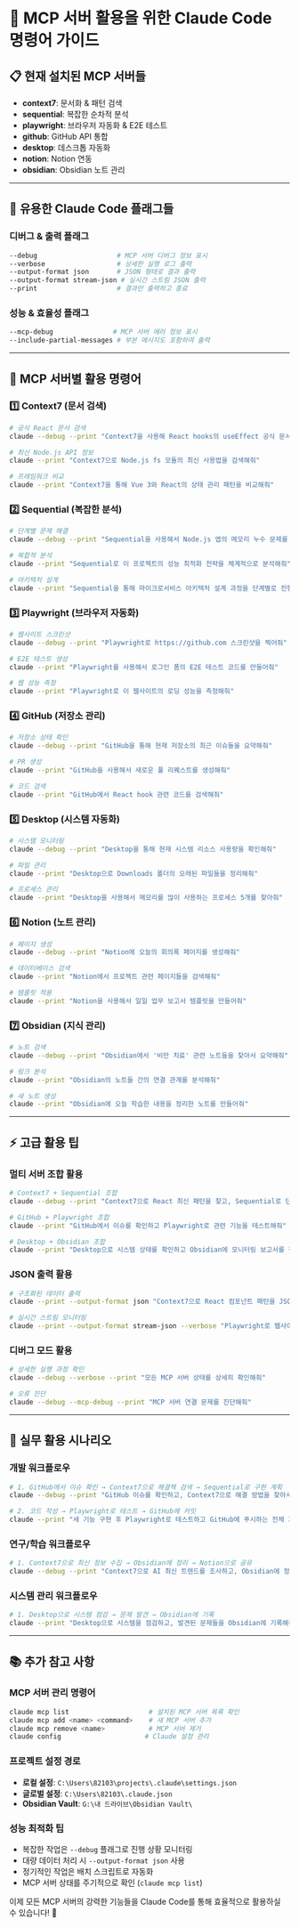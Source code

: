 # 🚀 MCP 서버 활용을 위한 Claude Code 명령어 가이드

## 📋 **현재 설치된 MCP 서버들**
- **context7**: 문서화 & 패턴 검색
- **sequential**: 복잡한 순차적 분석
- **playwright**: 브라우저 자동화 & E2E 테스트
- **github**: GitHub API 통합
- **desktop**: 데스크톱 자동화
- **notion**: Notion 연동
- **obsidian**: Obsidian 노트 관리

---

## 🔧 **유용한 Claude Code 플래그들**

### **디버그 & 출력 플래그**
```bash
--debug                    # MCP 서버 디버그 정보 표시
--verbose                  # 상세한 실행 로그 출력
--output-format json       # JSON 형태로 결과 출력
--output-format stream-json # 실시간 스트림 JSON 출력
--print                    # 결과만 출력하고 종료
```

### **성능 & 효율성 플래그**
```bash
--mcp-debug               # MCP 서버 에러 정보 표시
--include-partial-messages # 부분 메시지도 포함하여 출력
```

---

## 🎯 **MCP 서버별 활용 명령어**

### **1️⃣ Context7 (문서 검색)**
```bash
# 공식 React 문서 검색
claude --debug --print "Context7을 사용해 React hooks의 useEffect 공식 문서와 예제를 알려줘"

# 최신 Node.js API 정보
claude --print "Context7으로 Node.js fs 모듈의 최신 사용법을 검색해줘"

# 프레임워크 비교
claude --print "Context7을 통해 Vue 3와 React의 상태 관리 패턴을 비교해줘"
```

### **2️⃣ Sequential (복잡한 분석)**
```bash
# 단계별 문제 해결
claude --debug --print "Sequential을 사용해서 Node.js 앱의 메모리 누수 문제를 단계별로 진단해줘"

# 복합적 분석
claude --print "Sequential로 이 프로젝트의 성능 최적화 전략을 체계적으로 분석해줘"

# 아키텍처 설계
claude --print "Sequential을 통해 마이크로서비스 아키텍처 설계 과정을 단계별로 진행해줘"
```

### **3️⃣ Playwright (브라우저 자동화)**
```bash
# 웹사이트 스크린샷
claude --debug --print "Playwright로 https://github.com 스크린샷을 찍어줘"

# E2E 테스트 생성
claude --print "Playwright를 사용해서 로그인 폼의 E2E 테스트 코드를 만들어줘"

# 웹 성능 측정
claude --print "Playwright로 이 웹사이트의 로딩 성능을 측정해줘"
```

### **4️⃣ GitHub (저장소 관리)**
```bash
# 저장소 상태 확인
claude --debug --print "GitHub을 통해 현재 저장소의 최근 이슈들을 요약해줘"

# PR 생성
claude --print "GitHub을 사용해서 새로운 풀 리퀘스트를 생성해줘"

# 코드 검색
claude --print "GitHub에서 React hook 관련 코드를 검색해줘"
```

### **5️⃣ Desktop (시스템 자동화)**
```bash
# 시스템 모니터링
claude --debug --print "Desktop을 통해 현재 시스템 리소스 사용량을 확인해줘"

# 파일 관리
claude --print "Desktop으로 Downloads 폴더의 오래된 파일들을 정리해줘"

# 프로세스 관리
claude --print "Desktop을 사용해서 메모리를 많이 사용하는 프로세스 5개를 찾아줘"
```

### **6️⃣ Notion (노트 관리)**
```bash
# 페이지 생성
claude --debug --print "Notion에 오늘의 회의록 페이지를 생성해줘"

# 데이터베이스 검색
claude --print "Notion에서 프로젝트 관련 페이지들을 검색해줘"

# 템플릿 적용
claude --print "Notion을 사용해서 일일 업무 보고서 템플릿을 만들어줘"
```

### **7️⃣ Obsidian (지식 관리)**
```bash
# 노트 검색
claude --debug --print "Obsidian에서 '비만 치료' 관련 노트들을 찾아서 요약해줘"

# 링크 분석
claude --print "Obsidian의 노트들 간의 연결 관계를 분석해줘"

# 새 노트 생성
claude --print "Obsidian에 오늘 학습한 내용을 정리한 노트를 만들어줘"
```

---

## ⚡ **고급 활용 팁**

### **멀티 서버 조합 활용**
```bash
# Context7 + Sequential 조합
claude --debug --print "Context7으로 React 최신 패턴을 찾고, Sequential로 단계별 구현 계획을 세워줘"

# GitHub + Playwright 조합  
claude --print "GitHub에서 이슈를 확인하고 Playwright로 관련 기능을 테스트해줘"

# Desktop + Obsidian 조합
claude --print "Desktop으로 시스템 상태를 확인하고 Obsidian에 모니터링 보고서를 작성해줘"
```

### **JSON 출력 활용**
```bash
# 구조화된 데이터 출력
claude --print --output-format json "Context7으로 React 컴포넌트 패턴을 JSON 형태로 정리해줘"

# 실시간 스트림 모니터링
claude --print --output-format stream-json --verbose "Playwright로 웹사이트 성능을 실시간 모니터링해줘"
```

### **디버그 모드 활용**
```bash
# 상세한 실행 과정 확인
claude --debug --verbose --print "모든 MCP 서버 상태를 상세히 확인해줘"

# 오류 진단
claude --debug --mcp-debug --print "MCP 서버 연결 문제를 진단해줘"
```

---

## 🎯 **실무 활용 시나리오**

### **개발 워크플로우**
```bash
# 1. GitHub에서 이슈 확인 → Context7으로 해결책 검색 → Sequential로 구현 계획
claude --debug --print "GitHub 이슈를 확인하고, Context7으로 해결 방법을 찾아서, Sequential로 구현 단계를 만들어줘"

# 2. 코드 작성 → Playwright로 테스트 → GitHub에 커밋
claude --print "새 기능 구현 후 Playwright로 테스트하고 GitHub에 푸시하는 전체 과정을 진행해줘"
```

### **연구/학습 워크플로우**
```bash
# 1. Context7으로 최신 정보 수집 → Obsidian에 정리 → Notion으로 공유
claude --debug --print "Context7으로 AI 최신 트렌드를 조사하고, Obsidian에 정리한 후, Notion으로 공유 문서를 만들어줘"
```

### **시스템 관리 워크플로우**
```bash
# 1. Desktop으로 시스템 점검 → 문제 발견 → Obsidian에 기록
claude --print "Desktop으로 시스템을 점검하고, 발견된 문제들을 Obsidian에 기록해줘"
```

---

## 📚 **추가 참고 사항**

### **MCP 서버 관리 명령어**
```bash
claude mcp list                    # 설치된 MCP 서버 목록 확인
claude mcp add <name> <command>    # 새 MCP 서버 추가
claude mcp remove <name>           # MCP 서버 제거
claude config                     # Claude 설정 관리
```

### **프로젝트 설정 경로**
- **로컬 설정**: `C:\Users\82103\projects\.claude\settings.json`
- **글로벌 설정**: `C:\Users\82103\.claude.json`
- **Obsidian Vault**: `G:\내 드라이브\Obsidian Vault\`

### **성능 최적화 팁**
- 복잡한 작업은 `--debug` 플래그로 진행 상황 모니터링
- 대량 데이터 처리 시 `--output-format json` 사용
- 정기적인 작업은 배치 스크립트로 자동화
- MCP 서버 상태를 주기적으로 확인 (`claude mcp list`)

이제 모든 MCP 서버의 강력한 기능들을 Claude Code를 통해 효율적으로 활용하실 수 있습니다! 🚀